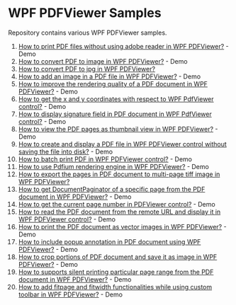 # WPF PDFViewer Samples
Repository contains various WPF PDFViewer samples.

1. [How to print PDF files without using adobe reader in WPF PDFViewer?](https://www.syncfusion.com/kb/10906/how-to-print-pdf-files-without-using-adobe-reader) - Demo
2. [How to convert PDF to image in WPF PDFViewer?](https://www.syncfusion.com/kb/10903/how-to-convert-pdf-to-image) - Demo
3. [How to convert PDF to jpg in WPF PDFViewer?](https://www.syncfusion.com/kb/10897/how-to-convert-pdf-to-jpg)
4. [How to add an image in a PDF file in WPF PDFViewer?](https://www.syncfusion.com/kb/10112/how-to-add-an-image-in-a-pdf-file) - Demo
5. [How to improve the rendering quality of a PDF document in WPF PDFViewer?](https://www.syncfusion.com/kb/9346/how-to-improve-the-rendering-quality-of-a-pdf-document) - Demo
6. [How to get the x and y coordinates with respect to WPF PdfViewer control?](https://www.syncfusion.com/kb/9116/how-to-get-the-x-and-y-coordinates-with-respect-to-pdfviewercontrol-in-mouseup-event) - Demo
7. [How to display signature field in PDF document in WPF PdfViewer control?](https://www.syncfusion.com/kb/9032/how-to-display-signature-field-in-pdf-document-in-pdfviewercontrol) - Demo
8. [How to view the PDF pages as thumbnail view in WPF PDFViewer?](https://www.syncfusion.com/kb/8998/how-to-view-the-pdf-pages-as-thumbnail-view) - Demo
9. [How to create and display a PDF file in WPF PDFViewer control without saving the file into disk?](https://www.syncfusion.com/kb/8728/how-to-create-and-display-a-pdf-file-in-pdfviewercontrol-without-saving-the-file-into-disk) - Demo
10. [How to batch print PDF in WPF PDFViewer control?](https://www.syncfusion.com/kb/8676/how-to-batch-print-pdfs) - Demo
11. [How to use Pdfium rendering engine in WPF PDFViewer?](https://www.syncfusion.com/kb/8568/how-to-use-pdfium-rendering-engine-in-syncfusion-pdf-viewer-for-wpf) - Demo
12. [How to export the pages in PDF document to multi-page tiff image in WPF PDFViewer?](https://www.syncfusion.com/kb/7036/how-to-export-the-pages-in-the-pdf-document-to-multi-page-tiff-image)
13. [How to get DocumentPaginator of a specific page from the PDF document in WPF PDFViewer?](https://www.syncfusion.com/kb/6119/how-to-get-the-documentpaginator-of-a-specific-page-from-the-pdf-document) - Demo
14. [How to get the current page number in PDFViewer control?](https://www.syncfusion.com/kb/6103/how-to-get-the-current-page-number-in-pdfdocumentview-control) - Demo
15. [How to read the PDF document from the remote URL and display it in WPF PDFViewer control?](https://www.syncfusion.com/kb/5848/how-to-read-the-pdf-document-from-the-remote-url-and-display-it-in-pdfviewercontrol) - Demo
16. [How to print the PDF document as vector images in WPF PDFViewer?](https://www.syncfusion.com/kb/5840/how-to-print-the-pdf-document-as-vector-images-in-wpf) - Demo
17. [How to include popup annotation in PDF document using WPF PDFViewer?](https://www.syncfusion.com/kb/5839/how-to-include-popup-annotation-in-pdf-document-using-pdf-viewer-for-wpf) - Demo
18. [How to crop portions of PDF document and save it as image in WPF PDFViewer?](https://www.syncfusion.com/kb/4976/how-to-crop-portions-of-pdf-document-and-save-it-as-image) - Demo
19. [How to supports silent printing particular page range from the PDF document in WPF PDFViewer?](https://www.syncfusion.com/kb/3666/does-the-pdf-viewer-wpf-supports-silent-printing-particular-page-range-from-the-pdf) - Demo
20. [How to add fitpage and fitwidth functionalities while using custom toolbar in WPF PDFViewer?](https://www.syncfusion.com/kb/3402/how-to-add-fitpage-and-fitwidth-functionalities-while-using-custom-toolbar) - Demo